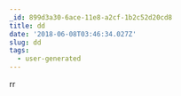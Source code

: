 ```yaml
---
_id: 899d3a30-6ace-11e8-a2cf-1b2c52d20cd8
title: dd
date: '2018-06-08T03:46:34.027Z'
slug: dd
tags:
  - user-generated
---
```

rr

